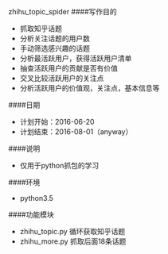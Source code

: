 zhihu_topic_spider
####写作目的
+ 抓取知乎话题
+ 分析关注话题的用户数
+ 手动筛选感兴趣的话题
+ 分析最活跃用户，获得活跃用户清单
+ 抽查活跃用户的贡献是否有价值
+ 交叉比较活跃用户的关注点
+ 分析活跃用户的价值观，关注点，基本信息等

####日期
+ 计划开始：2016-06-20
+ 计划结束：2016-08-01（anyway）

####说明
+ 仅用于python抓包的学习


####环境
+ python3.5

####功能模块
+ zhihu_topic.py  循环获取知乎话题
+ zhihu_more.py   抓取后面18条话题



